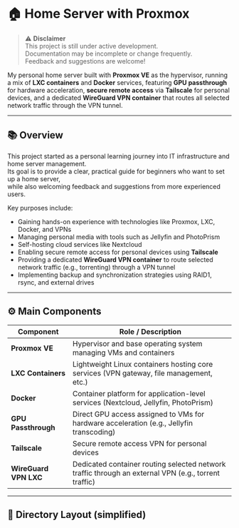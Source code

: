 # 🏠 Home Server with Proxmox
> ⚠️ **Disclaimer**  
> This project is still under active development.  
> Documentation may be incomplete or change frequently.  
> Feedback and suggestions are welcome!

My personal home server built with **Proxmox VE** as the hypervisor, running a mix of **LXC containers** and **Docker** services, featuring **GPU passthrough** for hardware acceleration, **secure remote access** via **Tailscale** for personal devices, and a dedicated **WireGuard VPN container** that routes all selected network traffic through the VPN tunnel.

---

## 📚 Overview

This project started as a personal learning journey into IT infrastructure and home server management.  
Its goal is to provide a clear, practical guide for beginners who want to set up a home server,  
while also welcoming feedback and suggestions from more experienced users.

Key purposes include:
- Gaining hands-on experience with technologies like Proxmox, LXC, Docker, and VPNs
- Managing personal media with tools such as Jellyfin and PhotoPrism
- Self-hosting cloud services like Nextcloud
- Enabling secure remote access for personal devices using **Tailscale**
- Providing a dedicated **WireGuard VPN container** to route selected network traffic (e.g., torrenting) through a VPN tunnel
- Implementing backup and synchronization strategies using RAID1, rsync, and external drives

---

## ⚙️ Main Components

| Component           | Role / Description                                |
|---------------------|--------------------------------------------------|
| **Proxmox VE**       | Hypervisor and base operating system managing VMs and containers |
| **LXC Containers**   | Lightweight Linux containers hosting core services (VPN gateway, file management, etc.) |
| **Docker**           | Container platform for application-level services (Nextcloud, Jellyfin, PhotoPrism) |
| **GPU Passthrough**  | Direct GPU access assigned to VMs for hardware acceleration (e.g., Jellyfin transcoding) |
| **Tailscale**        | Secure remote access VPN for personal devices    |
| **WireGuard VPN LXC**| Dedicated container routing selected network traffic through an external VPN (e.g., torrent traffic) |


---

## 📂 Directory Layout (simplified)

